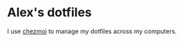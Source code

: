 # Alex's dotfiles

I use [chezmoi][chezmoi] to manage my dotfiles across my computers.

<!-- LINKS -->

[chezmoi]: https://www.chezmoi.io/
